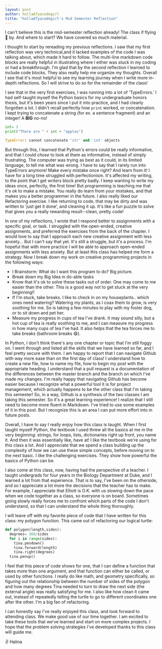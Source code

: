```yaml
---
layout: post
author: hollaATyacodegirl
title: "hollaATyacodegirl's Mid Semester Reflection"
---
```


I can't believe this is the mid-semester reflection already! The class if flying :dash: by. And where to start? We have covered so much material. 

I thought to start by rereading my previous reflections. I saw that my first reflection was very technical,and it lacked examples of the 
code I was talking about, which made it hard to follow. The multi-line markdown code blocks are really helpful in illustrating where I either
was stuck in my coding or had a breakthrough. I'm glad that by the second reflection I learned to include code blocks. They also really 
help me organize my thoughts. Overall I see that it's most helpful to see my learning journey when I write more in-depth reflections. So I 
will strive to do so for the remainder of the class!

I see that in the very first exercises, I was running into a lot of 'TypeErrors.' I had self-taught myself the Python basics for
my undergraduate honors thesis, but it's been years since I put it into practice, and I had clearly forgotten a lot. I didn't recall perfectly how `print`
worked, or concatenation. I kept trying to concatenate a string (for ex. a sentence fragment) and an integer! A **BIG** no-no!
```python
int= 3
print("There are " + int + "apples")

TypeError: cannot concatenate 'str' and 'int' objects
```

But through this,
I learned that Python's errors could be really informative, and that I could *chose* to look at them as informative, instead of simply frustrating.
The computer was trying as best as it could, in its limited language, to tell me what was wrong. I have to say that I rarely run into TypeErrors
anymore! Make every mistake once right? And learn from it! I have for a long time struggled with perfectionism. It's affected my
writing, to the point that I get writers block pretty badly. I keep wanting to write my ideas once, perfectly, the first time! But programming
is teaching me that it's ok to make a mistake. You really do learn from your mistakes, and that makes you a better programmer in the future.
I also really liked our Refactoring exercise. I like returning to code, that may be dirty and was written to 'just get it done', and cleaning
it up. It's like a fun puzzle to solve that gives you a really rewarding result--clean, pretty code!

In one of my reflections, I wrote that I respond better to assignments with a specific goal, or task. I struggled with the open-ended, 
creative assignments, and preferred the exercises from the back of the chapter. I would love to say that I approach each new creative 
assignment with less anxiety... But I can't say that yet. It's still a struggle, but it's a process. I'm hopeful that with more practice
I will be able to approach open-ended assignments with less anxiety. But at least this class has helped me form a strategy. Now I break down
my work on creative programming projects in the following ways:
* I Brainstorm: What do I want this program to do? Big picture.
* Break down my Big Idea in do-able tasks
* Know that it's ok to solve these tasks out of order. One may come to me easier than the other. This is a good way not to get stuck at the
very beginning!!
* If I'm stuck, take breaks. I like to check in on my houseplants.. which ones need watering? Watering my plants, as I coax them to grow, 
is very soothing for me. So is taking a few minutes to play with my foster dog, or to sit down and pet her. 
* Measure my progress in cups of tea I've drank. It may sound silly, but a hot cup of tea is really soothing to me, and I can measure my 
progress in how many cups of tea I've had. It also helps that the tea forces me to take breaks (bathroom breaks :sweat_smile:). 

In Python, I don't think there's any one chapter or topic that I'm still foggy on. I went through and listed all the skills that we have learned 
so far, and I feel pretty secure with them. I am happy to report that I can navigate Github with way more ease than on the first day of class!
I understand how to create a new file, how to name my file, how to begin my post with the appropriate heading. I understand that a pull request
is a documentation of the differences between the master branch and the branch on which I've made my changes. I'm really happy that navigating
Github has become easier because I recognize what a powerful tool it is for project management, which actually happens to be the other
class that I'm taking this semester! So, in a way, Github is a synthesis of the two classes I am taking this semester. So it's a great learning
experience!
I realize that I still need to become more fluent in Markdown. I've tried to use some examples of it in this post. But I recognize this is an
area I can put more effort into in future posts.

Overall, I have to say I really enjoy how this class is taught. When I first taught myself Python, the textbook I used threw all the basics
at me in the very beginning: strings, for loops, lists, dictionaries right up front, you name it. And then it was essentially like, have at! I like the textbook we're using for this class
a lot. And I appreciate that we spend a class building up the complexity of how we can use these simple concepts, before moving on to the next basic.
I like the challenging exercises. They show how powerful the basics of Python can be. 

I also come at this class, now, having had the perspective of a teacher. I taught undergrads for four years in the Biology Department at Duke,
and I learned a lot from that experience. That is to say, I've been on the otherside, and so I appreciate a lot more the decisions that the
teacher has to make. For example, I appreciate that Elliott is O.K. with us slowing down the pace when we code together as a class, so 
everyone is on board. Sometimes going slowly really forces me to confront which parts of the code I don't understand, so that I can understand
the whole thing thoroughly.

I will leave off with my favorite piece of code that I have written for this class: my polygon function. This came out of refactoring
our logical turtle:

```python
def polygon(length,sides):
  degrees= 360/sides
  for i in range(sides):
    tina.pendown()
    tina.forward(length)
    tina.right(degrees)
  tina.penup()
```

I feel that this piece of code shows for one, that I can define a function that takes more than one argument, and that function can either 
be called, or used by other functions. I really do like math, and geometry specifically, so figuring out the relationship between the number
of sides of the polygon and how many degrees
Tina needed to turn to draw the next side (the external angle) was really satisfying for me. I also like how clean it came out, instead of
repeatedly telling the turtle to go to different coordinates one after the other. I'm a big fan of refactoring. 

I can honestly say I've really enjoyed this class, and look forward to attending class. We make good use of our time together. I am
excited to take these tools that we've learned and start on more complex projects. I hope that the problem solving strategies I've developed
thanks to this class will guide me. 

:v: Halina 
